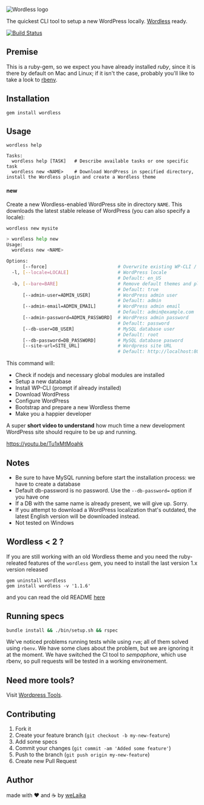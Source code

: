 ![Wordless logo](https://raw.githubusercontent.com/welaika/wordless_gem/master/assets/images/wordless_gem.png)

The quickest CLI tool to setup a new WordPress locally. [Wordless](http://welaika.github.com/wordless/) ready.

[![Build Status](https://semaphoreci.com/api/v1/welaika/wordless_gem/branches/master/badge.svg)](https://semaphoreci.com/welaika/wordless_gem)

## Premise

This is a ruby-gem, so we expect you have already installed _ruby_, since it is there by default on Mac and Linux; if it isn't
the case, probably you'll like to take a look to [rbenv](https://github.com/sstephenson/rbenv).

## Installation

    gem install wordless

## Usage

    wordless help

    Tasks:
      wordless help [TASK]   # Describe available tasks or one specific task
      wordless new <NAME>    # Download WordPress in specified directory, install the Wordless plugin and create a Wordless theme

#### new

Create a new Wordless-enabled WordPress site in directory `NAME`. This downloads the latest stable release of WordPress (you can also specify a locale):

    wordless new mysite

```bash
> wordless help new
Usage:
  wordless new <NAME>

Options:
      [--force]                          # Overwrite existing WP-CLI / WP-CLI Server installation
  -l, [--locale=LOCALE]                  # WordPress locale
                                         # Default: en_US
  -b, [--bare=BARE]                      # Remove default themes and plugins
                                         # Default: true
      [--admin-user=ADMIN_USER]          # WordPress admin user
                                         # Default: admin
      [--admin-email=ADMIN_EMAIL]        # WordPress admin email
                                         # Default: admin@example.com
      [--admin-password=ADMIN_PASSWORD]  # WordPress admin password
                                         # Default: password
      [--db-user=DB_USER]                # MySQL database user
                                         # Default: root
      [--db-password=DB_PASSWORD]        # MySQL database pasword
      [--site-url=SITE_URL]              # Wordpress site URL
                                         # Default: http://localhost:8080
```

This command will:

* Check if nodejs and necessary global modules are installed
* Setup a new database
* Install WP-CLI (prompt if already installed)
* Download WordPress
* Configure WordPress
* Bootstrap and prepare a new Wordless theme
* Make you a happier developer

A super **short video to understand** how much time a new development WordPress site should require to be up and running.

https://youtu.be/Tu1xMtMoahk

## Notes

- Be sure to have MySQL running before start the installation process: we have to create a database
- Default db-password is no password. Use the `--db-password=` option if you have one
- If a DB with the same name is already present, we will give up. Sorry.
- If you attempt to download a WordPress localization that's outdated, the latest English version will be downloaded instead.
- Not tested on Windows

## Wordless < 2 ?

If you are still working with an old Wordless theme and you need the ruby-releated features
of the `wordless` gem, you need to install the last version 1.x version released

```
gem uninstall wordless
gem install wordless -v '1.1.6'
```

and you can read the old README [here](https://github.com/welaika/wordless_gem/tree/v1.1.2)

## Running specs

```bash
bundle install && ./bin/setup.sh && rspec
```

We've noticed problems running tests while using `rvm`; all of them solved using `rbenv`.
We have some clues about the problem, but we are ignoring it at the moment. We have switched
the CI tool to _sempaphore_, which use rbenv, so pull requests will be tested in a working
environement.

## Need more tools?
Visit [Wordpress Tools](http://wptools.it).

## Contributing

1. Fork it
2. Create your feature branch (`git checkout -b my-new-feature`)
3. Add some specs
4. Commit your changes (`git commit -am 'Added some feature'`)
5. Push to the branch (`git push origin my-new-feature`)
6. Create new Pull Request

## Author

made with ❤️ and ☕️ by [weLaika](http://dev.welaika.com)
